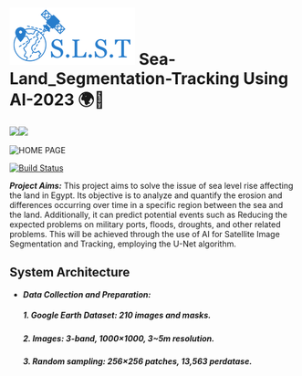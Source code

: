 # ![logo](Resources\logo_blue.png) Sea-Land_Segmentation-Tracking Using AI-2023 🌍🌟

![](https://img.shields.io/badge/License-MIT-blue)![](https://img.shields.io/badge/Version-v1-blue)

![HOME PAGE](Resources\home_page.png)

[![Build Status](https://travis-ci.org/joemccann/dillinger.svg?branch=master)](https://travis-ci.org/joemccann/dillinger)

***Project Aims:*** This project aims to solve the issue of sea level rise affecting the land in Egypt. Its objective is to analyze and 
quantify the erosion and differences occurring over time in a specific region between the sea and the land. 
Additionally, it can predict potential events such as Reducing the expected problems on military ports, floods, 
droughts, and other related problems. This will be achieved through the use of AI for Satellite Image Segmentation 
and Tracking, employing the U-Net algorithm.

 ## System Architecture 
- ***Data Collection and Preparation:***
  ##### 1. Google Earth Dataset: 210 images and masks.
  ##### 2. Images: 3-band, 1000×1000, 3~5m resolution.
  ##### 3. Random sampling: 256×256 patches, 13,563 perdatase.
